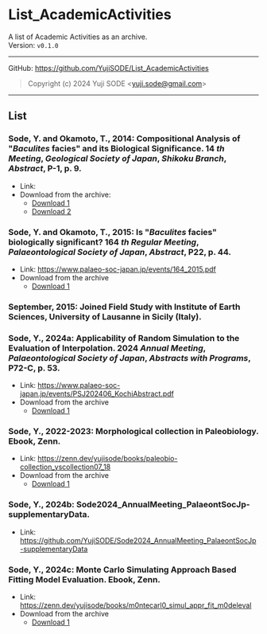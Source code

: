 # List_AcademicActivities
A list of Academic Activities as an archive.  
Version: `v0.1.0`
___
GitHub: https://github.com/YujiSODE/List_AcademicActivities  
>Copyright (c) 2024 Yuji SODE \<yuji.sode@gmail.com\>  
______
## List
### Sode, Y. and Okamoto, T., 2014: Compositional Analysis of "_Baculites_ facies" and its Biological Significance. 14 _th_ _Meeting_, _Geological_ _Society_ _of_ _Japan_, _Shikoku_ _Branch_, _Abstract_, P-1, p. 9. 
- Link:
- Download from the archive: 
  - [Download 1](https://github.com/YujiSODE/List_AcademicActivities/blob/main/%E7%AC%AC14%E5%9B%9E%E6%97%A5%E6%9C%AC%E5%9C%B0%E8%B3%AA%E5%AD%A6%E4%BC%9A-%E5%9B%9B%E5%9B%BD%E6%94%AF%E9%83%A8%E7%B7%8F%E4%BC%9A%E3%83%BB%E8%AC%9B%E6%BC%94%E4%BC%9A_%E5%85%AC%E6%BC%94%E8%A6%81%E6%97%A8%E9%9B%86/%E7%AC%AC14%E5%9B%9E%E6%97%A5%E6%9C%AC%E5%9C%B0%E8%B3%AA%E5%AD%A6%E4%BC%9A-%E5%9B%9B%E5%9B%BD%E6%94%AF%E9%83%A8%E7%B7%8F%E4%BC%9A%E3%83%BB%E8%AC%9B%E6%BC%94%E4%BC%9A_%E5%85%AC%E6%BC%94%E8%A6%81%E6%97%A8%E9%9B%86_2014-Dec-20.pdf) 
  - [Download 2](https://github.com/YujiSODE/List_AcademicActivities/blob/main/%E7%AC%AC14%E5%9B%9E%E6%97%A5%E6%9C%AC%E5%9C%B0%E8%B3%AA%E5%AD%A6%E4%BC%9A-%E5%9B%9B%E5%9B%BD%E6%94%AF%E9%83%A8%E7%B7%8F%E4%BC%9A%E3%83%BB%E8%AC%9B%E6%BC%94%E4%BC%9A_%E5%85%AC%E6%BC%94%E8%A6%81%E6%97%A8%E9%9B%86/Baculites_facies%E3%81%AE%E7%B5%84%E6%88%90%E8%A7%A3%E6%9E%90%E3%81%A8%E3%81%9D%E3%81%AE%E7%94%9F%E7%89%A9%E5%AD%A6%E7%9A%84%E6%84%8F%E7%BE%A9_%E6%97%A9%E5%87%BA%E9%9B%84%E5%8F%B8_2014-Dec-20.pdf) 

### Sode, Y. and Okamoto, T., 2015: Is "_Baculites_ facies" biologically significant? 164 _th_ _Regular_ _Meeting_, _Palaeontological_ _Society_ _of_ _Japan_, _Abstract_, P22, p. 44. 
- Link: https://www.palaeo-soc-japan.jp/events/164_2015.pdf 
- Download from the archive
  - [Download 1](https://github.com/YujiSODE/List_AcademicActivities/blob/main/2015_164th_RegularMeeting_PalaeontSocJapan.pdf) 

### September, 2015: Joined Field Study with Institute of Earth Sciences, University of Lausanne in Sicily (Italy). 

### Sode, Y., 2024a: Applicability of Random Simulation to the Evaluation of Interpolation. 2024 _Annual_ _Meeting_, _Palaeontological_ _Society_ _of_ _Japan_, _Abstracts_ _with_ _Programs_, P72-C, p. 53. 
- Link: https://www.palaeo-soc-japan.jp/events/PSJ202406_KochiAbstract.pdf 
- Download from the archive
  - [Download 1](https://github.com/YujiSODE/List_AcademicActivities/blob/main/PSJ202406_KochiAbstract.pdf) 

### Sode, Y., 2022-2023: Morphological collection in Paleobiology. Ebook, Zenn. 
- Link: https://zenn.dev/yujisode/books/paleobio-collection_yscollection07_18 
- Download from the archive
  - [Download 1](#) 

### Sode, Y., 2024b: Sode2024_AnnualMeeting_PalaeontSocJp-supplementaryData. 
- Link: https://github.com/YujiSODE/Sode2024_AnnualMeeting_PalaeontSocJp-supplementaryData 

### Sode, Y., 2024c: Monte Carlo Simulating Approach Based Fitting Model Evaluation. Ebook, Zenn. 
- Link: https://zenn.dev/yujisode/books/m0ntecarl0_simul_appr_fit_m0deleval 
- Download from the archive
  - [Download 1](https://github.com/YujiSODE/List_AcademicActivities/blob/main/MonteCarloSimulatingApproachBasedFittingModelEvaluation.pdf) 

